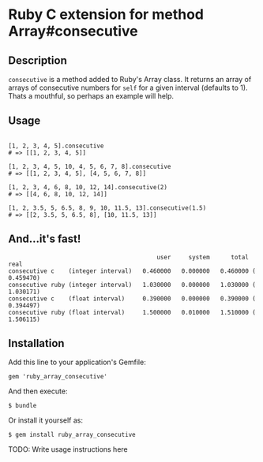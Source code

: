 # Ruby C extension for method Array#consecutive

## Description
   
`consecutive` is a method added to Ruby's Array class. It returns an array of arrays of consecutive numbers for `self` for a given interval (defaults to 1). Thats a mouthful, so perhaps an example will help.

## Usage

```

[1, 2, 3, 4, 5].consecutive
# => [[1, 2, 3, 4, 5]]

[1, 2, 3, 4, 5, 10, 4, 5, 6, 7, 8].consecutive
# => [[1, 2, 3, 4, 5], [4, 5, 6, 7, 8]]

[1, 2, 3, 4, 6, 8, 10, 12, 14].consecutive(2)
# => [[4, 6, 8, 10, 12, 14]]

[1, 2, 3.5, 5, 6.5, 8, 9, 10, 11.5, 13].consecutive(1.5)
# => [[2, 3.5, 5, 6.5, 8], [10, 11.5, 13]]

```

## And...it's fast!

```
                                          user     system      total        real
consecutive c    (integer interval)   0.460000   0.000000   0.460000 (  0.459470)
consecutive ruby (integer interval)   1.030000   0.000000   1.030000 (  1.030171)
consecutive c    (float interval)     0.390000   0.000000   0.390000 (  0.394497)
consecutive ruby (float interval)     1.500000   0.010000   1.510000 (  1.506115)   

```
   
## Installation

Add this line to your application's Gemfile:

    gem 'ruby_array_consecutive'

And then execute:

    $ bundle

Or install it yourself as:

    $ gem install ruby_array_consecutive

TODO: Write usage instructions here
